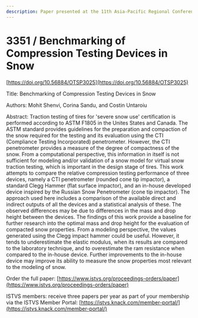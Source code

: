 ```yaml
---
description: Paper presented at the 11th Asia-Pacific Regional Conference of the ISTVS
---
```


# 3351 / Benchmarking of Compression Testing Devices in Snow

[https://doi.org/10.56884/OTSP3025](https://doi.org/10.56884/OTSP3025)

Title: Benchmarking of Compression Testing Devices in Snow

Authors: Mohit Shenvi, Corina Sandu, and Costin Untaroiu

Abstract: Traction testing of tires for 'severe snow use' certification is performed according to ASTM F1805 in the Unites States and Canada. The ASTM standard provides guidelines for the preparation and compaction of the snow required for the testing and its evaluation using the CTI (Compliance Testing Incorporated) penetrometer. However, the CTI penetrometer provides a measure of the degree of compactness of the snow. From a computational perspective, this information in itself is not sufficient for modeling and/or validation of a snow model for virtual snow traction testing, which is important in the design stage of tires. This work attempts to compare the relative compression testing performance of three devices, namely a CTI penetrometer (rounded cone tip impactor), a standard Clegg Hammer (flat surface impactor), and an in-house developed device inspired by the Russian Snow Penetrometer (cone tip impactor). The approach used here includes a comparison of the available direct and indirect outputs of all the devices and a statistical analysis of these. The observed differences may be due to differences in the mass and drop height between the devices. The findings of this work provide a baseline for further research into the optimal mass and drop height for the evaluation of compacted snow properties. From a modeling perspective, the values generated using the Clegg impact hammer could be useful. However, it tends to underestimate the elastic modulus, when its results are compared to the laboratory technique, and to overestimate the ram resistance when compared to the in-house device. Further improvements to the in-house device may improve its ability to measure the snow properties most relevant to the modeling of snow.



Order the full paper: [https://www.istvs.org/proceedings-orders/paper](https://www.istvs.org/proceedings-orders/paper)

ISTVS members: receive three papers per year as part of your membership via the ISTVS Member Portal: [https://istvs.knack.com/member-portal/](https://istvs.knack.com/member-portal/)

